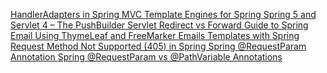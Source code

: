 [HandlerAdapters in Spring MVC 
](https://www.baeldung.com/spring-mvc-handler-adapters)
[Template Engines for Spring
](https://www.baeldung.com/spring-template-engines)
[Spring 5 and Servlet 4 – The PushBuilder
](https://www.baeldung.com/spring-5-push)
[Servlet Redirect vs Forward
](https://www.baeldung.com/servlet-redirect-forward)
[Guide to Spring Email
](https://www.baeldung.com/spring-email)
[Using ThymeLeaf and FreeMarker Emails Templates with Spring
](https://www.baeldung.com/spring-email-templates)
[Request Method Not Supported (405) in Spring
](https://www.baeldung.com/spring-request-method-not-supported-405)
[Spring @RequestParam Annotation
](https://www.baeldung.com/spring-request-param)
[Spring @RequestParam vs @PathVariable Annotations
](https://www.baeldung.com/spring-requestparam-vs-pathvariable)
